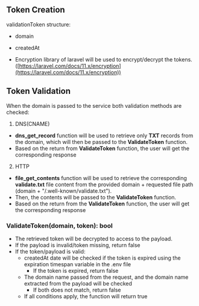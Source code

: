 ## Token Creation

validationToken structure:
- domain
- createdAt

- Encryption library of laravel will be used to encrypt/decrypt the tokens. ([https://laravel.com/docs/11.x/encryption](https://laravel.com/docs/11.x/encryption))

## Token Validation
When the domain is passed to the service both validation methods are checked:
1. DNS(CNAME)
- **dns_get_record** function will be used to retrieve only **TXT** records from the domain, which will then be passed to the **ValidateToken** function.
- Based on the return from **ValidateToken** function, the user will get the corresponding response
2. HTTP
- **file_get_contents** function will be used to retrieve the corresponding **validate.txt** file content from the provided domain + requested file path (domain + "/.well-known/validate.txt").
- Then, the contents will be passed to the **ValidateToken** function.
- Based on the return from the **ValidateToken** function, the user will get the corresponding response

### ValidateToken(domain, token): bool
- The retrieved token will be decrypted to access to the payload.
- If the payload is invalid/token missing, return false
- If the token/payload is valid:
    - createdAt date will be checked if the token is expired using the expiration timespan variable in the .env file
        - If the token is expired, return false
    - The domain name passed from the request, and the domain name extracted from the payload will be checked
        - If both does not match, return false
    - If all conditions apply, the function will return true
